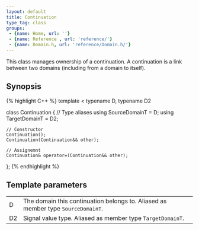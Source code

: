 ```yaml
---
layout: default
title: Continuation
type_tag: class
groups: 
 - {name: Home, url: ''}
 - {name: Reference , url: 'reference/'}
 - {name: Domain.h, url: 'reference/Domain.h/'}
---
```

This class manages ownership of a continuation. A continuation is a link between two domains (including from a domain to itself).

## Synopsis
{% highlight C++ %}
template
<
    typename D,
    typename D2
>
class Continuation
{
    // Type aliases
    using SourceDomainT = D;
    using TargetDomainT = D2;

    // Constructor
    Continuation();
    Continuation(Continuation&& other);

    // Assignemnt
    Continuation& operator=(Continuation&& other);
};
{% endhighlight %}

## Template parameters
<table class="wide_table">
<tr>
<td class="descriptor_cell">D</td>
<td>The domain this continuation belongs to. Aliased as member type <code>SourceDomainT</code>.</td>
</tr>
<tr>
<td class="descriptor_cell">D2</td>
<td>Signal value type. Aliased as member type <code>TargetDomainT</code>.</td>
</tr>
</table>